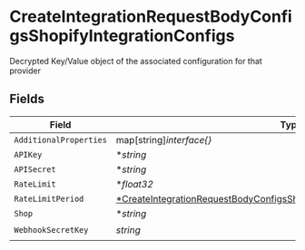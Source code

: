 # CreateIntegrationRequestBodyConfigsShopifyIntegrationConfigs

Decrypted Key/Value object of the associated configuration for that provider


## Fields

| Field                                                                                                                                                                                  | Type                                                                                                                                                                                   | Required                                                                                                                                                                               | Description                                                                                                                                                                            |
| -------------------------------------------------------------------------------------------------------------------------------------------------------------------------------------- | -------------------------------------------------------------------------------------------------------------------------------------------------------------------------------------- | -------------------------------------------------------------------------------------------------------------------------------------------------------------------------------------- | -------------------------------------------------------------------------------------------------------------------------------------------------------------------------------------- |
| `AdditionalProperties`                                                                                                                                                                 | map[string]*interface{}*                                                                                                                                                               | :heavy_minus_sign:                                                                                                                                                                     | N/A                                                                                                                                                                                    |
| `APIKey`                                                                                                                                                                               | **string*                                                                                                                                                                              | :heavy_minus_sign:                                                                                                                                                                     | N/A                                                                                                                                                                                    |
| `APISecret`                                                                                                                                                                            | **string*                                                                                                                                                                              | :heavy_minus_sign:                                                                                                                                                                     | N/A                                                                                                                                                                                    |
| `RateLimit`                                                                                                                                                                            | **float32*                                                                                                                                                                             | :heavy_minus_sign:                                                                                                                                                                     | N/A                                                                                                                                                                                    |
| `RateLimitPeriod`                                                                                                                                                                      | [*CreateIntegrationRequestBodyConfigsShopifyIntegrationConfigsRateLimitPeriod](../../models/operations/createintegrationrequestbodyconfigsshopifyintegrationconfigsratelimitperiod.md) | :heavy_minus_sign:                                                                                                                                                                     | N/A                                                                                                                                                                                    |
| `Shop`                                                                                                                                                                                 | **string*                                                                                                                                                                              | :heavy_minus_sign:                                                                                                                                                                     | N/A                                                                                                                                                                                    |
| `WebhookSecretKey`                                                                                                                                                                     | *string*                                                                                                                                                                               | :heavy_check_mark:                                                                                                                                                                     | N/A                                                                                                                                                                                    |